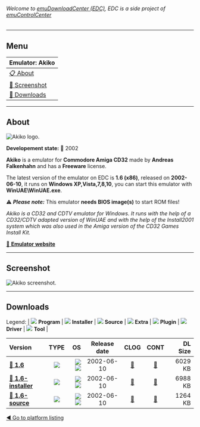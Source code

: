 ###### Welcome to [emuDownloadCenter (EDC)](https://github.com/PhoenixInteractiveNL/emuDownloadCenter/wiki/), EDC is a side project of [emuControlCenter](https://github.com/PhoenixInteractiveNL/emuControlCenter/wiki/)
***
## Menu
| **Emulator: Akiko** |
|:---------|
| [:clipboard: About](#about) |
| [:sunrise: Screenshot](#screenshot) |
| [:floppy_disk: Downloads](#downloads) |
***
## About
![](https://github.com/PhoenixInteractiveNL/emuDownloadCenter/wiki/images_emulator/akiko_logo_200.jpg "Akiko logo.")

**Developement state:** :red_circle: 2002

**Akiko** is a emulator for **Commodore Amiga CD32** made by **Andreas Falkenhahn** and has a **Freeware** license.

The latest version of the emulator on EDC is **1.6 (x86)**, released on **2002-06-10**, it runs on **Windows XP,Vista,7,8,10**, you can start this emulator with **WinUAE\WinUAE.exe**.

:warning: _**Please note:**_ This emulator **needs BIOS image(s)** to start ROM files!

_Akiko is a CD32 and CDTV emulator for Windows. It runs with the help of a CD32/CDTV adapted version of WinUAE and with the help of the Install2001 system which was also used in the Amiga version of the CD32 Games Install Kit._

[:link: **Emulator website**](http://www.airsoftsoftwair.com/)
***
## Screenshot
![](https://raw.githubusercontent.com/PhoenixInteractiveNL/emuDownloadCenter/master/hooks/akiko/emulator_screen_01.jpg "Akiko screenshot.")
***
## Downloads
Legend: | 
![](https://raw.githubusercontent.com/wiki/PhoenixInteractiveNL/emuDownloadCenter/images_misc/icon_program_24.png) **Program** | 
![](https://raw.githubusercontent.com/wiki/PhoenixInteractiveNL/emuDownloadCenter/images_misc/icon_installer_24.png) **Installer** | 
![](https://raw.githubusercontent.com/wiki/PhoenixInteractiveNL/emuDownloadCenter/images_misc/icon_source_code_24.png) **Source** | 
![](https://raw.githubusercontent.com/wiki/PhoenixInteractiveNL/emuDownloadCenter/images_misc/icon_extra_24.png) **Extra** | 
![](https://raw.githubusercontent.com/wiki/PhoenixInteractiveNL/emuDownloadCenter/images_misc/icon_plugin_24.png) **Plugin** | 
![](https://raw.githubusercontent.com/wiki/PhoenixInteractiveNL/emuDownloadCenter/images_misc/icon_driver_24.png) **Driver** | 
![](https://raw.githubusercontent.com/wiki/PhoenixInteractiveNL/emuDownloadCenter/images_misc/icon_tool_24.png) **Tool** | 
 
| Version | TYPE | OS | Release date | CLOG | CONT | DL Size |
|:--------|:----:|---:|:------------:|:----:|:----:|--------:|
| [:floppy_disk: **1.6**](https://github.com/PhoenixInteractiveNL/edc-repo0007/raw/master/akiko/1.6.7z) | ![](https://raw.githubusercontent.com/wiki/PhoenixInteractiveNL/emuDownloadCenter/images_misc/icon_program_24.png) | ![](https://raw.githubusercontent.com/wiki/PhoenixInteractiveNL/emuDownloadCenter/images_misc/logo_windows_24.png)![](https://raw.githubusercontent.com/wiki/PhoenixInteractiveNL/emuDownloadCenter/images_misc/icon_32-bit_24.png) | 2002-06-10 | [:page_facing_up:](https://github.com/PhoenixInteractiveNL/edc-repo0007/blob/master/akiko/1.6_changelog.txt) | [:mag_right:](https://github.com/PhoenixInteractiveNL/edc-repo0007/blob/master/akiko/1.6_contents.txt) | 6029 KB |
| [:floppy_disk: **1.6-installer**](https://github.com/PhoenixInteractiveNL/edc-repo0007/raw/master/akiko/1.6-installer.7z) | ![](https://raw.githubusercontent.com/wiki/PhoenixInteractiveNL/emuDownloadCenter/images_misc/icon_installer_24.png) | ![](https://raw.githubusercontent.com/wiki/PhoenixInteractiveNL/emuDownloadCenter/images_misc/logo_windows_24.png)![](https://raw.githubusercontent.com/wiki/PhoenixInteractiveNL/emuDownloadCenter/images_misc/icon_32-bit_24.png) | 2002-06-10 | [:page_facing_up:](https://github.com/PhoenixInteractiveNL/edc-repo0007/blob/master/akiko/1.6-installer_changelog.txt) | [:mag_right:](https://github.com/PhoenixInteractiveNL/edc-repo0007/blob/master/akiko/1.6-installer_contents.txt) | 6988 KB |
| [:floppy_disk: **1.6-source**](https://github.com/PhoenixInteractiveNL/edc-repo0007/raw/master/akiko/1.6-source.7z) | ![](https://raw.githubusercontent.com/wiki/PhoenixInteractiveNL/emuDownloadCenter/images_misc/icon_source_code_24.png) | ![](https://raw.githubusercontent.com/wiki/PhoenixInteractiveNL/emuDownloadCenter/images_misc/logo_windows_24.png)![](https://raw.githubusercontent.com/wiki/PhoenixInteractiveNL/emuDownloadCenter/images_misc/icon_32-bit_24.png) | 2002-06-10 | [:page_facing_up:](https://github.com/PhoenixInteractiveNL/edc-repo0007/blob/master/akiko/1.6-source_changelog.txt) | [:mag_right:](https://github.com/PhoenixInteractiveNL/edc-repo0007/blob/master/akiko/1.6-source_contents.txt) | 1264 KB |

[:arrow_backward: Go to platform listing](https://github.com/PhoenixInteractiveNL/emuDownloadCenter/wiki/EDC-Platform-List)
